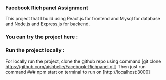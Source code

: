 ### Facebook Richpanel Assignment
This project that I build using React.js for frontend and Mysql for database and Node.js and Express.js for backend.

### You can try the project here : 
### Run the project locally :
For locally run the project, clone the github repo using command [git clone https://github.com/aishbelle/Facebook-Richpanel.git]
Then just run command ### npm start on terminal to run on [http://localhost:3000]
